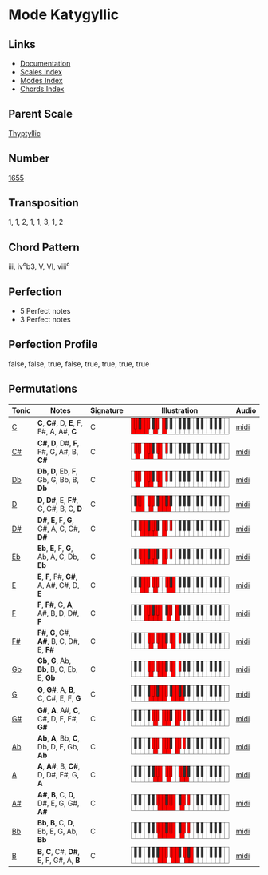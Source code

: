# Mode Katygyllic

## Links

- [Documentation](README.md)
- [Scales Index](Scales.md)
- [Modes Index](Modes.md)
- [Chords Index](Chords.md)

## Parent Scale

[Thyptyllic](ScaleThyptyllic.md)

## Number

[1655](https://ianring.com/musictheory/scales/1655)

## Transposition

1, 1, 2, 1, 1, 3, 1, 2

## Chord Pattern

iii, iv⁰b3, V, VI, viii⁰

## Perfection

- 5 Perfect notes
- 3 Perfect notes

## Perfection Profile

false, false, true, false, true, true, true, true

## Permutations

| Tonic | Notes | Signature | Illustration | Audio |
|-------|-------|-----------|--------------|-------|
| [C](ModeCNaturalKatygyllic.md) | **C**, **C#**, D, **E**, F, F#, A, A#, **C** | C | ![CNaturalKatygyllic](ModeCNaturalKatygyllic.png) | [midi](https://github.com/edipermadi/music/blob/main/docs/ModeCNaturalKatygyllic.mid?raw=true) |
| [C#](ModeCSharpKatygyllic.md) | **C#**, **D**, D#, **F**, F#, G, A#, B, **C#** | C | ![CSharpKatygyllic](ModeCSharpKatygyllic.png) | [midi](https://github.com/edipermadi/music/blob/main/docs/ModeCSharpKatygyllic.mid?raw=true) |
| [Db](ModeDFlatKatygyllic.md) | **Db**, **D**, Eb, **F**, Gb, G, Bb, B, **Db** | C | ![DFlatKatygyllic](ModeDFlatKatygyllic.png) | [midi](https://github.com/edipermadi/music/blob/main/docs/ModeDFlatKatygyllic.mid?raw=true) |
| [D](ModeDNaturalKatygyllic.md) | **D**, **D#**, E, **F#**, G, G#, B, C, **D** | C | ![DNaturalKatygyllic](ModeDNaturalKatygyllic.png) | [midi](https://github.com/edipermadi/music/blob/main/docs/ModeDNaturalKatygyllic.mid?raw=true) |
| [D#](ModeDSharpKatygyllic.md) | **D#**, **E**, F, **G**, G#, A, C, C#, **D#** | C | ![DSharpKatygyllic](ModeDSharpKatygyllic.png) | [midi](https://github.com/edipermadi/music/blob/main/docs/ModeDSharpKatygyllic.mid?raw=true) |
| [Eb](ModeEFlatKatygyllic.md) | **Eb**, **E**, F, **G**, Ab, A, C, Db, **Eb** | C | ![EFlatKatygyllic](ModeEFlatKatygyllic.png) | [midi](https://github.com/edipermadi/music/blob/main/docs/ModeEFlatKatygyllic.mid?raw=true) |
| [E](ModeENaturalKatygyllic.md) | **E**, **F**, F#, **G#**, A, A#, C#, D, **E** | C | ![ENaturalKatygyllic](ModeENaturalKatygyllic.png) | [midi](https://github.com/edipermadi/music/blob/main/docs/ModeENaturalKatygyllic.mid?raw=true) |
| [F](ModeFNaturalKatygyllic.md) | **F**, **F#**, G, **A**, A#, B, D, D#, **F** | C | ![FNaturalKatygyllic](ModeFNaturalKatygyllic.png) | [midi](https://github.com/edipermadi/music/blob/main/docs/ModeFNaturalKatygyllic.mid?raw=true) |
| [F#](ModeFSharpKatygyllic.md) | **F#**, **G**, G#, **A#**, B, C, D#, E, **F#** | C | ![FSharpKatygyllic](ModeFSharpKatygyllic.png) | [midi](https://github.com/edipermadi/music/blob/main/docs/ModeFSharpKatygyllic.mid?raw=true) |
| [Gb](ModeGFlatKatygyllic.md) | **Gb**, **G**, Ab, **Bb**, B, C, Eb, E, **Gb** | C | ![GFlatKatygyllic](ModeGFlatKatygyllic.png) | [midi](https://github.com/edipermadi/music/blob/main/docs/ModeGFlatKatygyllic.mid?raw=true) |
| [G](ModeGNaturalKatygyllic.md) | **G**, **G#**, A, **B**, C, C#, E, F, **G** | C | ![GNaturalKatygyllic](ModeGNaturalKatygyllic.png) | [midi](https://github.com/edipermadi/music/blob/main/docs/ModeGNaturalKatygyllic.mid?raw=true) |
| [G#](ModeGSharpKatygyllic.md) | **G#**, **A**, A#, **C**, C#, D, F, F#, **G#** | C | ![GSharpKatygyllic](ModeGSharpKatygyllic.png) | [midi](https://github.com/edipermadi/music/blob/main/docs/ModeGSharpKatygyllic.mid?raw=true) |
| [Ab](ModeAFlatKatygyllic.md) | **Ab**, **A**, Bb, **C**, Db, D, F, Gb, **Ab** | C | ![AFlatKatygyllic](ModeAFlatKatygyllic.png) | [midi](https://github.com/edipermadi/music/blob/main/docs/ModeAFlatKatygyllic.mid?raw=true) |
| [A](ModeANaturalKatygyllic.md) | **A**, **A#**, B, **C#**, D, D#, F#, G, **A** | C | ![ANaturalKatygyllic](ModeANaturalKatygyllic.png) | [midi](https://github.com/edipermadi/music/blob/main/docs/ModeANaturalKatygyllic.mid?raw=true) |
| [A#](ModeASharpKatygyllic.md) | **A#**, **B**, C, **D**, D#, E, G, G#, **A#** | C | ![ASharpKatygyllic](ModeASharpKatygyllic.png) | [midi](https://github.com/edipermadi/music/blob/main/docs/ModeASharpKatygyllic.mid?raw=true) |
| [Bb](ModeBFlatKatygyllic.md) | **Bb**, **B**, C, **D**, Eb, E, G, Ab, **Bb** | C | ![BFlatKatygyllic](ModeBFlatKatygyllic.png) | [midi](https://github.com/edipermadi/music/blob/main/docs/ModeBFlatKatygyllic.mid?raw=true) |
| [B](ModeBNaturalKatygyllic.md) | **B**, **C**, C#, **D#**, E, F, G#, A, **B** | C | ![BNaturalKatygyllic](ModeBNaturalKatygyllic.png) | [midi](https://github.com/edipermadi/music/blob/main/docs/ModeBNaturalKatygyllic.mid?raw=true) |
